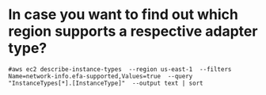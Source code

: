 # In case you want to find out which region supports a respective adapter type?

```
#aws ec2 describe-instance-types  --region us-east-1  --filters Name=network-info.efa-supported,Values=true  --query "InstanceTypes[*].[InstanceType]"  --output text | sort
```
